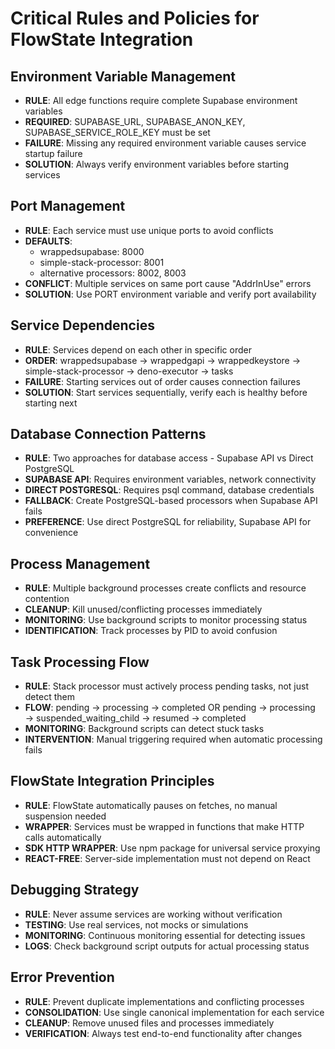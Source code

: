 # Critical Rules and Policies for FlowState Integration

## Environment Variable Management
- **RULE**: All edge functions require complete Supabase environment variables
- **REQUIRED**: SUPABASE_URL, SUPABASE_ANON_KEY, SUPABASE_SERVICE_ROLE_KEY must be set
- **FAILURE**: Missing any required environment variable causes service startup failure
- **SOLUTION**: Always verify environment variables before starting services

## Port Management
- **RULE**: Each service must use unique ports to avoid conflicts
- **DEFAULTS**:
  - wrappedsupabase: 8000
  - simple-stack-processor: 8001
  - alternative processors: 8002, 8003
- **CONFLICT**: Multiple services on same port cause "AddrInUse" errors
- **SOLUTION**: Use PORT environment variable and verify port availability

## Service Dependencies
- **RULE**: Services depend on each other in specific order
- **ORDER**: wrappedsupabase → wrappedgapi → wrappedkeystore → simple-stack-processor → deno-executor → tasks
- **FAILURE**: Starting services out of order causes connection failures
- **SOLUTION**: Start services sequentially, verify each is healthy before starting next

## Database Connection Patterns
- **RULE**: Two approaches for database access - Supabase API vs Direct PostgreSQL
- **SUPABASE API**: Requires environment variables, network connectivity
- **DIRECT POSTGRESQL**: Requires psql command, database credentials
- **FALLBACK**: Create PostgreSQL-based processors when Supabase API fails
- **PREFERENCE**: Use direct PostgreSQL for reliability, Supabase API for convenience

## Process Management
- **RULE**: Multiple background processes create conflicts and resource contention
- **CLEANUP**: Kill unused/conflicting processes immediately
- **MONITORING**: Use background scripts to monitor processing status
- **IDENTIFICATION**: Track processes by PID to avoid confusion

## Task Processing Flow
- **RULE**: Stack processor must actively process pending tasks, not just detect them
- **FLOW**: pending → processing → completed OR pending → processing → suspended_waiting_child → resumed → completed
- **MONITORING**: Background scripts can detect stuck tasks
- **INTERVENTION**: Manual triggering required when automatic processing fails

## FlowState Integration Principles
- **RULE**: FlowState automatically pauses on fetches, no manual suspension needed
- **WRAPPER**: Services must be wrapped in functions that make HTTP calls automatically
- **SDK HTTP WRAPPER**: Use npm package for universal service proxying
- **REACT-FREE**: Server-side implementation must not depend on React

## Debugging Strategy
- **RULE**: Never assume services are working without verification
- **TESTING**: Use real services, not mocks or simulations
- **MONITORING**: Continuous monitoring essential for detecting issues
- **LOGS**: Check background script outputs for actual processing status

## Error Prevention
- **RULE**: Prevent duplicate implementations and conflicting processes
- **CONSOLIDATION**: Use single canonical implementation for each service
- **CLEANUP**: Remove unused files and processes immediately
- **VERIFICATION**: Always test end-to-end functionality after changes